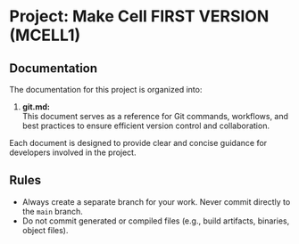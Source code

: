 
# Project: Make Cell FIRST VERSION (MCELL1)
## Documentation

The documentation for this project is organized into:

1. **git.md:**  
   This document serves as a reference for Git commands, workflows, and best practices to ensure efficient version control and collaboration.

Each document is designed to provide clear and concise guidance for developers involved in the project.
## Rules
- Always create a separate branch for your work. Never commit directly to the `main` branch.  
- Do not commit generated or compiled files (e.g., build artifacts, binaries, object files). 
